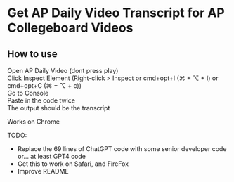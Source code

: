 # Get AP Daily Video Transcript for AP Collegeboard Videos

## How to use
Open AP Daily Video (dont press play)  
Click Inspect Element (Right-click > Inspect or cmd+opt+I (⌘ + ⌥ + I) or cmd+opt+C (⌘ + ⌥ + c))  
Go to Console  
Paste in the code twice  
The output should be the transcript  
  
Works on Chrome  
  
TODO:  
* Replace the 69 lines of ChatGPT code with some senior developer code or... at least GPT4 code
* Get this to work on Safari, and FireFox
* Improve README
